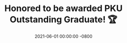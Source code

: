 ---
title: >-
    Honored to be awarded PKU Outstanding Graduate! 🏆
date: 2021-06-01 00:00:00 -0800
---